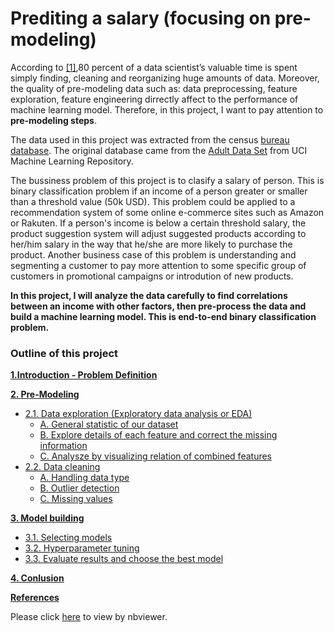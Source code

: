 # Prediting a salary (focusing on pre-modeling)

According to [[1]](https://www.infoworld.com/article/3228245/the-80-20-data-science-dilemma.html),80 percent of a data scientist’s valuable time is spent simply finding, cleaning and reorganizing huge amounts of data. Moreover, the quality of pre-modeling data such as: data preprocessing, feature exploration, feature engineering dirrectly affect to the performance of machine learning model. Therefore, in this project, I want to pay attention to **pre-modeling steps**. 

The data used in this project was extracted from the census [bureau database](http://www.census.gov). The original database came from the [Adult Data Set](https://archive.ics.uci.edu/ml/datasets/Adult) from UCI Machine Learning Repository.

The bussiness problem of this project is to clasify a salary of person. This is binary classification problem if an income of a person greater or smaller than a threshold value (50k USD). This problem could be applied to a recommendation system of some online e-commerce sites such as Amazon or Rakuten. If a person's income is below a certain threshold salary, the product suggestion system will adjust suggested products according to her/him salary in the way that he/she are more likely to purchase the product. Another business case of this problem is understanding and segmenting a customer to pay more attention to some specific group of customers in promotional campaigns or introdution of new products.

**In this project, I will analyze the data carefully to find correlations between an income with other factors, then pre-process the data and build a machine learning model. This is end-to-end binary classification problem.**


### Outline of this project
[**1.Introduction - Problem Definition**](#part1)

[**2. Pre-Modeling**](#part2)
   - [2.1. Data exploration (Exploratory data analysis or EDA)](#2.1)
       - [A. General statistic of our dataset](#2.1a)
       - [B. Explore details of each feature and correct the missing information](#2.1b)
       - [C. Analysze by visualizing relation of combined features](#2.1c)
   - [2.2. Data cleaning](#2.2)
       - [A. Handling data type](#2.2a)
       - [B. Outlier detection](#2.2b)
       - [C. Missing values](#2.2c)
    
[**3. Model building**](#part3)
   - [3.1. Selecting models](#3.1)
   - [3.2. Hyperparameter tuning](#3.2)
   - [3.3. Evaluate results and choose the best model](#3.3)
      
[**4. Conlusion**](#part4)

[**References**](#ref)

Please click [here](https://nbviewer.jupyter.org/github/nguyenhads/Predicting-A-Salary-Binary-Classification/blob/main/Predicting-salary-binary-classification-focus-on-preprocessing.ipynb) to view by nbviewer.

